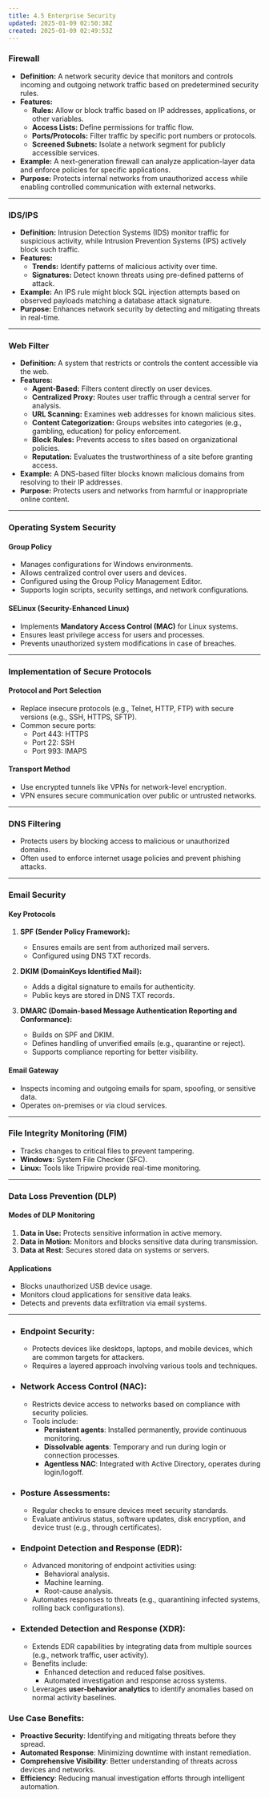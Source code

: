 ```yaml
---
title: 4.5 Enterprise Security
updated: 2025-01-09 02:50:38Z
created: 2025-01-09 02:49:53Z
---
```


### **Firewall**

- **Definition:** A network security device that monitors and controls incoming and outgoing network traffic based on predetermined security rules.
- **Features:**
    - **Rules:** Allow or block traffic based on IP addresses, applications, or other variables.
    - **Access Lists:** Define permissions for traffic flow.
    - **Ports/Protocols:** Filter traffic by specific port numbers or protocols.
    - **Screened Subnets:** Isolate a network segment for publicly accessible services.
- **Example:** A next-generation firewall can analyze application-layer data and enforce policies for specific applications.
- **Purpose:** Protects internal networks from unauthorized access while enabling controlled communication with external networks.

* * *

### **IDS/IPS**

- **Definition:** Intrusion Detection Systems (IDS) monitor traffic for suspicious activity, while Intrusion Prevention Systems (IPS) actively block such traffic.
- **Features:**
    - **Trends:** Identify patterns of malicious activity over time.
    - **Signatures:** Detect known threats using pre-defined patterns of attack.
- **Example:** An IPS rule might block SQL injection attempts based on observed payloads matching a database attack signature.
- **Purpose:** Enhances network security by detecting and mitigating threats in real-time.

* * *

### **Web Filter**

- **Definition:** A system that restricts or controls the content accessible via the web.
- **Features:**
    - **Agent-Based:** Filters content directly on user devices.
    - **Centralized Proxy:** Routes user traffic through a central server for analysis.
    - **URL Scanning:** Examines web addresses for known malicious sites.
    - **Content Categorization:** Groups websites into categories (e.g., gambling, education) for policy enforcement.
    - **Block Rules:** Prevents access to sites based on organizational policies.
    - **Reputation:** Evaluates the trustworthiness of a site before granting access.
- **Example:** A DNS-based filter blocks known malicious domains from resolving to their IP addresses.
- **Purpose:** Protects users and networks from harmful or inappropriate online content.

* * *

### **Operating System Security**

#### **Group Policy**

- Manages configurations for Windows environments.
- Allows centralized control over users and devices.
- Configured using the Group Policy Management Editor.
- Supports login scripts, security settings, and network configurations.

#### **SELinux (Security-Enhanced Linux)**

- Implements **Mandatory Access Control (MAC)** for Linux systems.
- Ensures least privilege access for users and processes.
- Prevents unauthorized system modifications in case of breaches.

* * *

### **Implementation of Secure Protocols**

#### **Protocol and Port Selection**

- Replace insecure protocols (e.g., Telnet, HTTP, FTP) with secure versions (e.g., SSH, HTTPS, SFTP).
- Common secure ports:
    - Port 443: HTTPS
    - Port 22: SSH
    - Port 993: IMAPS

#### **Transport Method**

- Use encrypted tunnels like VPNs for network-level encryption.
- VPN ensures secure communication over public or untrusted networks.

* * *

### **DNS Filtering**

- Protects users by blocking access to malicious or unauthorized domains.
- Often used to enforce internet usage policies and prevent phishing attacks.

* * *

### **Email Security**

#### **Key Protocols**

1.  **SPF (Sender Policy Framework):**
    
    - Ensures emails are sent from authorized mail servers.
    - Configured using DNS TXT records.
2.  **DKIM (DomainKeys Identified Mail):**
    
    - Adds a digital signature to emails for authenticity.
    - Public keys are stored in DNS TXT records.
3.  **DMARC (Domain-based Message Authentication Reporting and Conformance):**
    
    - Builds on SPF and DKIM.
    - Defines handling of unverified emails (e.g., quarantine or reject).
    - Supports compliance reporting for better visibility.

#### **Email Gateway**

- Inspects incoming and outgoing emails for spam, spoofing, or sensitive data.
- Operates on-premises or via cloud services.

* * *

### **File Integrity Monitoring (FIM)**

- Tracks changes to critical files to prevent tampering.
- **Windows:** System File Checker (SFC).
- **Linux:** Tools like Tripwire provide real-time monitoring.

* * *

### **Data Loss Prevention (DLP)**

#### **Modes of DLP Monitoring**

1.  **Data in Use:** Protects sensitive information in active memory.
2.  **Data in Motion:** Monitors and blocks sensitive data during transmission.
3.  **Data at Rest:** Secures stored data on systems or servers.

#### **Applications**

- Blocks unauthorized USB device usage.
- Monitors cloud applications for sensitive data leaks.
- Detects and prevents data exfiltration via email systems.

* * *

- ### **Endpoint Security**:
    
    - Protects devices like desktops, laptops, and mobile devices, which are common targets for attackers.
    - Requires a layered approach involving various tools and techniques.
- ### **Network Access Control (NAC)**:
    
    - Restricts device access to networks based on compliance with security policies.
    - Tools include:
        - **Persistent agents**: Installed permanently, provide continuous monitoring.
        - **Dissolvable agents**: Temporary and run during login or connection processes.
        - **Agentless NAC**: Integrated with Active Directory, operates during login/logoff.
- ### **Posture Assessments**:
    
    - Regular checks to ensure devices meet security standards.
    - Evaluate antivirus status, software updates, disk encryption, and device trust (e.g., through certificates).
- ### **Endpoint Detection and Response (EDR)**:
    
    - Advanced monitoring of endpoint activities using:
        - Behavioral analysis.
        - Machine learning.
        - Root-cause analysis.
    - Automates responses to threats (e.g., quarantining infected systems, rolling back configurations).
- ### **Extended Detection and Response (XDR)**:
    
    - Extends EDR capabilities by integrating data from multiple sources (e.g., network traffic, user activity).
    - Benefits include:
        - Enhanced detection and reduced false positives.
        - Automated investigation and response across systems.
    - Leverages **user-behavior analytics** to identify anomalies based on normal activity baselines.

### Use Case Benefits:

- **Proactive Security**: Identifying and mitigating threats before they spread.
- **Automated Response**: Minimizing downtime with instant remediation.
- **Comprehensive Visibility**: Better understanding of threats across devices and networks.
- **Efficiency**: Reducing manual investigation efforts through intelligent automation.